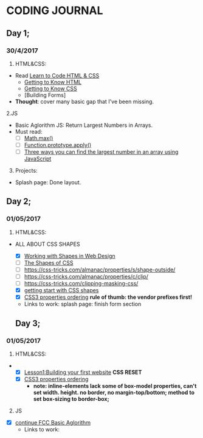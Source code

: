 # CODING JOURNAL

## Day 1; 
### 30/4/2017

1. HTML&CSS:
* Read [Learn to Code HTML & CSS](http://learn.shayhowe.com/)
  * [Getting to Know HTML](http://learn.shayhowe.com/html-css/getting-to-know-html/) 
  * [Getting to Know CSS](http://learn.shayhowe.com/html-css/getting-to-know-css/)
  * [Building Forms]
* **Thought**: cover many basic gap that I've been missing. 

2.JS 
* Basic Aglorithm JS: Return Largest Numbers in Arrays.
* Must read: 
    * [ ] [Math.max()](https://developer.mozilla.org/en-US/docs/Web/JavaScript/Reference/Global_Objects/Math/max)
    * [ ] [Function.prototype.apply()](https://developer.mozilla.org/en-US/docs/Web/JavaScript/Reference/Global_Objects/Function/apply)
    * [ ] [Three ways you can find the largest number in an array using JavaScript](https://medium.freecodecamp.com/three-ways-to-return-largest-numbers-in-arrays-in-javascript-5d977baa80a1)
    
3. Projects:
* Splash page: Done layout. 

## Day 2; 
### 01/05/2017

1. HTML&CSS: 
  * ALL ABOUT CSS SHAPES
    - [x] [Working with Shapes in Web Design](https://css-tricks.com/working-with-shapes-in-web-design/)
    - [ ] [The Shapes of CSS](https://css-tricks.com/examples/ShapesOfCSS/)
    - [ ] https://css-tricks.com/almanac/properties/s/shape-outside/
    - [ ] https://css-tricks.com/almanac/properties/c/clip/
    - [ ] https://css-tricks.com/clipping-masking-css/
    - [x] [getting start with CSS shapes](https://www.html5rocks.com/en/tutorials/shapes/getting-started/)
    - [x] [CSS3 properties ordering](https://css-tricks.com/ordering-css3-properties/) **rule of thumb: the vendor prefixes first!**
    - Links to work: 
    splash page: finish form section
    
    ## Day 3; 
### 01/05/2017

1. HTML&CSS: 
  * 
    - [x] [Lesson1:Building your first website](http://learn.shayhowe.com/html-css/building-your-first-web-page/) **CSS RESET**
    - [x] [CSS3 properties ordering](http://learn.shayhowe.com/html-css/opening-the-box-model/)
        - **note: inline-elements lack some of box-model properties, can't set width. height. no border, no margin-top/bottom; method to set box-sizing to border-box;** 

2. JS
  - [x] [continue FCC Basic Aglorithm]()
    - Links to work: 


